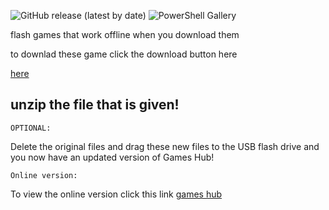 ![GitHub release (latest by date)](https://img.shields.io/github/v/release/Trinculo54/Games-hub?style=for-the-badge) ![PowerShell Gallery](https://img.shields.io/powershellgallery/p/DNS.1.1.1.1?style=for-the-badge)

flash games that work offline when you download them

to downlad these game click the download button here

[here](https://trinculo54.github.io/Games-hub/offline/Offline.zip)
 

## unzip the file that is given!

`OPTIONAL:` 

Delete the original files and drag these new files to the USB flash drive and you now have an updated version of Games Hub!

`Online version:` 

To view the online version click this link [games hub](https://trinculo54.github.io/Games-hub/)
